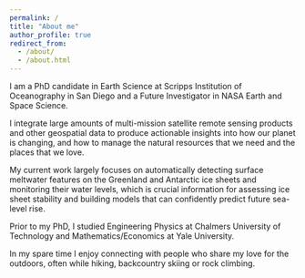 ```yaml
---
permalink: /
title: "About me"
author_profile: true
redirect_from: 
  - /about/
  - /about.html
---
```


I am a PhD candidate in Earth Science at Scripps Institution of Oceanography in San Diego and a Future Investigator in NASA Earth and Space Science. 

I integrate large amounts of multi-mission satellite remote sensing products and other geospatial data to produce actionable insights into how our planet is changing, and how to manage the natural resources that we need and the places that we love. 

My current work largely focuses on automatically detecting surface meltwater features on the Greenland and Antarctic ice sheets and monitoring their water levels, which is crucial information for assessing ice sheet stability and building models that can confidently predict future sea-level rise. 

Prior to my PhD, I studied Engineering Physics at Chalmers University of Technology and Mathematics/Economics at Yale University. 

In my spare time I enjoy connecting with people who share my love for the outdoors, often while hiking, backcountry skiing or rock climbing.
